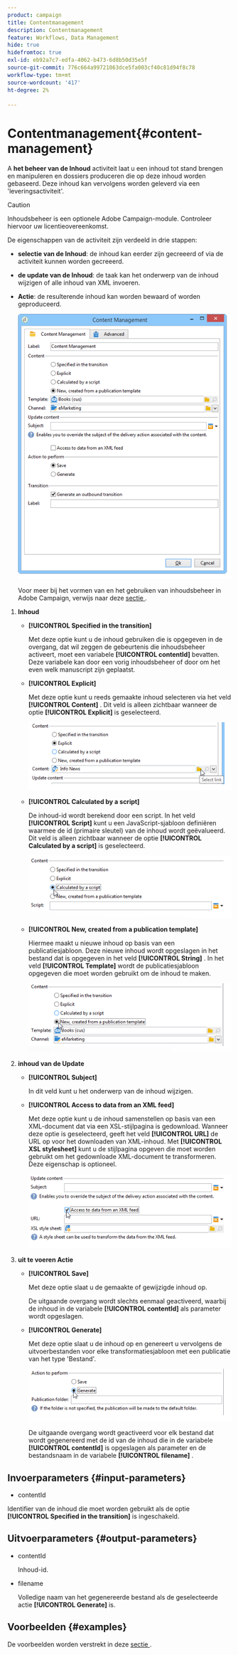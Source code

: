```yaml
---
product: campaign
title: Contentmanagement
description: Contentmanagement
feature: Workflows, Data Management
hide: true
hidefromtoc: true
exl-id: eb92a7c7-edfa-4062-b473-6d8b50d35e5f
source-git-commit: 776c664a99721063dce5fa003cf40c81d94f8c78
workflow-type: tm+mt
source-wordcount: '417'
ht-degree: 2%

---
```


# Contentmanagement{#content-management}



A **het beheer van de Inhoud** activiteit laat u een inhoud tot stand brengen en manipuleren en dossiers produceren die op deze inhoud worden gebaseerd. Deze inhoud kan vervolgens worden geleverd via een &#39;leveringsactiviteit&#39;.

>[!CAUTION]
>
>Inhoudsbeheer is een optionele Adobe Campaign-module. Controleer hiervoor uw licentieovereenkomst.

De eigenschappen van de activiteit zijn verdeeld in drie stappen:

* **selectie van de Inhoud**: de inhoud kan eerder zijn gecreeerd of via de activiteit kunnen worden gecreeerd.
* **de update van de Inhoud**: de taak kan het onderwerp van de inhoud wijzigen of alle inhoud van XML invoeren.
* **Actie**: de resulterende inhoud kan worden bewaard of worden geproduceerd.

  ![](assets/content_mgmt_edit.png)

  Voor meer bij het vormen van en het gebruiken van inhoudsbeheer in Adobe Campaign, verwijs naar deze [ sectie ](../../delivery/using/about-content-management.md).

1. **Inhoud**

   * **[!UICONTROL Specified in the transition]**

     Met deze optie kunt u de inhoud gebruiken die is opgegeven in de overgang, dat wil zeggen de gebeurtenis die inhoudsbeheer activeert, moet een variabele **[!UICONTROL contentId]** bevatten. Deze variabele kan door een vorig inhoudsbeheer of door om het even welk manuscript zijn geplaatst.

   * **[!UICONTROL Explicit]**

     Met deze optie kunt u reeds gemaakte inhoud selecteren via het veld **[!UICONTROL Content]** . Dit veld is alleen zichtbaar wanneer de optie **[!UICONTROL Explicit]** is geselecteerd.

     ![](assets/content_mgmt_explicit.png)

   * **[!UICONTROL Calculated by a script]**

     De inhoud-id wordt berekend door een script. In het veld **[!UICONTROL Script]** kunt u een JavaScript-sjabloon definiëren waarmee de id (primaire sleutel) van de inhoud wordt geëvalueerd. Dit veld is alleen zichtbaar wanneer de optie **[!UICONTROL Calculated by a script]** is geselecteerd.

     ![](assets/content_mgmt_script.png)

   * **[!UICONTROL New, created from a publication template]**

     Hiermee maakt u nieuwe inhoud op basis van een publicatiesjabloon. Deze nieuwe inhoud wordt opgeslagen in het bestand dat is opgegeven in het veld **[!UICONTROL String]** . In het veld **[!UICONTROL Template]** wordt de publicatiesjabloon opgegeven die moet worden gebruikt om de inhoud te maken.

     ![](assets/content_mgmt_new.png)

1. **inhoud van de Update**

   * **[!UICONTROL Subject]**

     In dit veld kunt u het onderwerp van de inhoud wijzigen.

   * **[!UICONTROL Access to data from an XML feed]**

     Met deze optie kunt u de inhoud samenstellen op basis van een XML-document dat via een XSL-stijlpagina is gedownload. Wanneer deze optie is geselecteerd, geeft het veld **[!UICONTROL URL]** de URL op voor het downloaden van XML-inhoud. Met **[!UICONTROL XSL stylesheet]** kunt u de stijlpagina opgeven die moet worden gebruikt om het gedownloade XML-document te transformeren. Deze eigenschap is optioneel.

     ![](assets/content_mgmt_xmlcontent.png)

1. **uit te voeren Actie**

   * **[!UICONTROL Save]**

     Met deze optie slaat u de gemaakte of gewijzigde inhoud op.

     De uitgaande overgang wordt slechts eenmaal geactiveerd, waarbij de inhoud in de variabele **[!UICONTROL contentId]** als parameter wordt opgeslagen.

   * **[!UICONTROL Generate]**

     Met deze optie slaat u de inhoud op en genereert u vervolgens de uitvoerbestanden voor elke transformatiesjabloon met een publicatie van het type &#39;Bestand&#39;.

     ![](assets/content_mgmt_generate.png)

     De uitgaande overgang wordt geactiveerd voor elk bestand dat wordt gegenereerd met de id van de inhoud die in de variabele **[!UICONTROL contentId]** is opgeslagen als parameter en de bestandsnaam in de variabele **[!UICONTROL filename]** .

## Invoerparameters {#input-parameters}

* contentId

Identifier van de inhoud die moet worden gebruikt als de optie **[!UICONTROL Specified in the transition]** is ingeschakeld.

## Uitvoerparameters {#output-parameters}

* contentId

  Inhoud-id.

* filename

  Volledige naam van het gegenereerde bestand als de geselecteerde actie **[!UICONTROL Generate]** is.

## Voorbeelden {#examples}

De voorbeelden worden verstrekt in deze [ sectie ](../../delivery/using/automating-via-workflows.md#examples).
